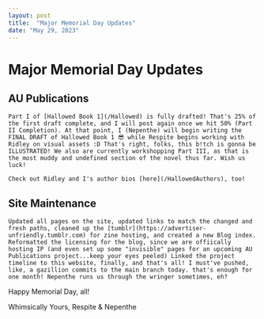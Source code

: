 ```yaml
---
layout: post
title:  "Major Memorial Day Updates"
date: "May 29, 2023"
---
```


# Major Memorial Day Updates

## AU Publications

    Part I of [Hallowed Book 1](/Hallowed) is fully drafted! That's 25% of the first draft complete, and I will post again once we hit 50% (Part II Completion). At that point, I (Nepenthe) will begin writing the FINAL DRAFT of Hallowed Book 1 😎 while Respite begins working with Ridley on visual assets :D That's right, folks, this b!tch is gonna be ILLUSTRATED! We also are currently workshopping Part III, as that is the most muddy and undefined section of the novel thus far. Wish us luck!

    Check out Ridley and I's author bios [here](/HallowedAuthors), too!

## Site Maintenance
    Updated all pages on the site, updated links to match the changed and fresh paths, cleaned up the [tumblr](https://advertiser-unfriendly.tumblr.com) for zine hosting, and created a new Blog index. Reformatted the licensing for the blog, since we are offiically hosting IP (and even set up some "invisible" pages for an upcoming AU Publications project...keep your eyes peeled) Linked the project timeline to this website, finally, and that's all! I must've pushed, like, a gazillion commits to the main branch today. that's enough for one month! Nepenthe runs us through the wringer sometimes, eh?


Happy Memorial Day, all!

Whimsically Yours,
Respite & Nepenthe

